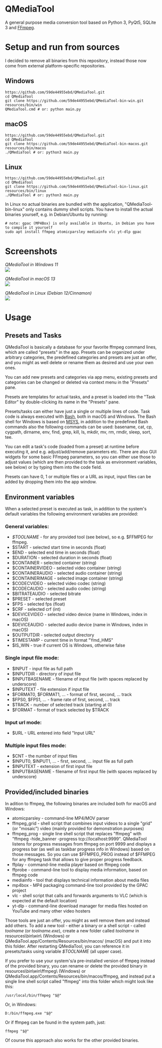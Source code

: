 # QMediaTool
A general purpose media conversion tool based on Python 3, PyQt5, SQLite 3 and [FFmpeg](https://ffmpeg.org/).

# Setup and run from sources
I decided to remove all binaries from this repository, instead those now come from external platform-specific repositories.
## Windows
```
https://github.com/59de44955ebd/QMediaTool.git
cd QMediaTool
git clone https://github.com/59de44955ebd/QMediaTool-bin-win.git resources/bin/win
QMediaTool.cmd # or: python main.py
```

## macOS
```
https://github.com/59de44955ebd/QMediaTool.git
cd QMediaTool
git clone https://github.com/59de44955ebd/QMediaTool-bin-macos.git resources/bin/macos
./QMediaTool # or: python3 main.py
```

## Linux
```
https://github.com/59de44955ebd/QMediaTool.git
cd QMediaTool
git clone https://github.com/59de44955ebd/QMediaTool-bin-linux.git resources/bin/linux
./QMediaTool # or: python3 main.py
```
In Linux no actual binaries are bundled with the application, "QMediaTool-bin-linux" only contains dummy shell scripts. You have to install the actual binaries yourself, e.g. in Debian/Ubuntu by running:
``` 
# note: gpac (MP4Box) is only available in Ubuntu, in Debian you have to compile it yourself
sudo apt install ffmpeg atomicparsley mediainfo vlc yt-dlp gpac
```

# Screenshots
*QMediaTool in Windows 11*  
![](screenshots/qmediatool_win11.png)

*QMediaTool in macOS 13*  
![](screenshots/qmediatool_macos13.png)

*QMediaTool in Linux (Debian 12/Cinnamon)*  
![](screenshots/qmediatool_debian12.png)

# Usage

## Presets and Tasks

QMediaTool is basically a database for your favorite ffmpeg command lines, which are called "presets" in the app. Presets can be organized under arbitrary categories, the predefined categories and presets are just an offer, and you might as well delete or rename them as desired and use your own ones.

You can add new presets and categories via app menu, existing presets and categories can be changed or deleted via context menu in the "Presets" pane.

Presets are templates for actual tasks, and a preset is loaded into the "Task Editor" by double-clicking its name in the "Presets" pane.

Presets/tasks can either have just a single or multiple lines of code. Task code is always executed with [Bash](https://www.gnu.org/software/bash/), both in macOS and Windows. The Bash shell for Windows is based on [MSYS](https://www.msys2.org/), in addition to the predefined Bash commands also the following commands can be used: basename, cat, cp, cygpath, dirname, env, find, grep, kill, ls, mkdir, mv, rm, rmdir, sleep, sort, tee.

You can edit a task's code (loaded from a preset) at runtime before executing it, and e.g. adjust/add/remove parameters etc. There are also GUI widgets for some basic FFmpeg parameters, so you can either use those to adjust values (which are then provided to the task as environment variables, see below) or by typing them into the code field.

Presets can have 0, 1 or multiple files or a URL as input, input files can be added by dropping them into the app window.

## Environment variables

When a selected preset is executed as task, in addition to the system's default variables the following environment variables are provided:

### General variables:

* _$TOOLNAME_             - for any provided tool (see below), so e.g. $FFMPEG for ffmpeg.
* $START                  - selected start time in seconds (float)
* $END                    - selected end time in seconds (float)
* $DURATION               - selected duration in seconds (float)
* $CONTAINER              - selected container (string)
* $CONTAINERVIDEO         - selected video container (string)
* $CONTAINERAUDIO         - selected audio container (string)
* $CONTAINERIMAGE         - selected image container (string)
* $CODECVIDEO             - selected video codec (string)
* $CODECAUDIO             - selected audio codec (string)
* $BITRATEAUDIO           - selected bitrate
* $PRESET                 - selected preset
* $FPS                    - selected fps (float)
* $CRF                    - selected crf (int)
* $DEVICEVIDEO            - selected video device (name in Windows, index in macOS)
* $DEVICEAUDIO            - selected audio device (name in Windows, index in macOS)
* $OUTPUTDIR              - selected output directory
* $TIMESTAMP              - current time in format "Ymd_HMS"
* $IS_WIN                 - true if current OS is Windows, otherwise false

### Single input file mode:

* $INPUT                  - input file as full path
* $INPUTDIR               - directory of input file
* $INPUTBASENAME          - filename of input file (with spaces replaced by underscore)
* $INPUTEXT               - file extension if input file
* $FORMAT0, $FORMAT1, ... - format of first, second, ... track
* $FPS0, $FPS1, ...       - frame rate of first, second, ... track
* $TRACK                  - number of selected track (starting at 0)
* $FORMAT                 - format of track selected by $TRACK

### Input url mode:

* $URL                    - URL entered into field "Input URL"

### Multiple input files mode:

* $CNT                    - the number of input files
* $INPUT0, $INPUT1, ...   - first, second, ... input file as full path
* $INPUTEXT               - extension of first input file
* $INPUTBASENAME          - filename of first input file (with spaces replaced by underscore)


## Provided/included binaries

In adition to ffmpeg, the following binaries are included both for macOS and Windows:

* atomicparsley           - command-line MP4/MOV parser
* ffmpeg_grid             - shell script that combines input videos to a single "grid" (or "mosaic") video (mainly provided for demonstration purposes)
* ffmpeg_prog             - single line shell script that replaces "ffmpeg" with "ffmpeg -hide_banner -progress tcp://localhost:9999". QMediaTool listens for progress messages from ffmpeg on port 9999 and displays a progress bar (as well as taskbar progress info in Windows) based on those messages. So you can use $FFMPEG_PROG instead of $FFMPEG for any ffmpeg task that allows to give proper progress feedback.
* ffplay                  - command-line media player based on ffmpeg code
* ffprobe                 - command-line tool to display media information, based on ffmpeg code
* mediainfo               - tool that displays technical information about media files
* mp4box                  - MP4 packaging command-line tool provided by the GPAC project
* vlc                     - shell script that calls and forwards arguments to VLC (which is expected at the default location)
* yt-dlp                  - command-line download manager for media files hosted on YouTube and many other video hosters

Those tools are just an offer, you might as well remove them and instead add others. To add a new tool - either a binary or a shell script - called _toolname_ (or _toolname.exe_), create a new folder called _toolname_ in resources\bin\win\ (Windows) or QMediaTool.app/Contents/Resources/bin/macos/ (macOS) and put it into this folder. After restarting QMediaTool, you can  reference it in presets/tasks using variable _$TOOLNAME_ (all upper case).

If you prefer to use your system's/a pre-installed version of ffmpeg instead of the provided binary, you can rename or delete the provided binary in resources\bin\win\ffmpeg\ (Windows) or QMediaTool.app/Contents/Resources/bin/macos/ffmpeg, and instead put a single line shell script called "ffmpeg" into this folder which might look like this:

`/usr/local/bin/ffmpeg "$@"`

Or, in Windows:

`D:/bin/ffmpeg.exe "$@"`

Or if ffmpeg can be found in the system path, just:

`ffmpeg "$@"`

Of course this approach also works for the other provided binaries.
